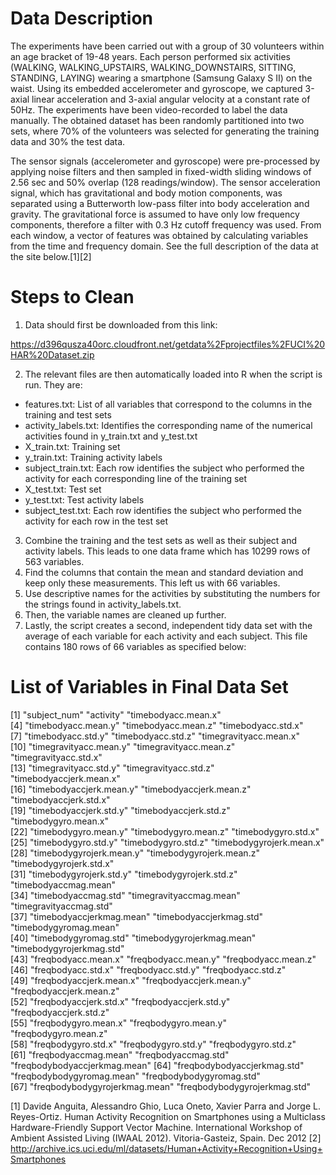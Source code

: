# Data Description

The experiments have been carried out with a group of 30 volunteers within an age bracket of 19-48 years. Each person performed six activities (WALKING, WALKING_UPSTAIRS, WALKING_DOWNSTAIRS, SITTING, STANDING, LAYING) wearing a smartphone (Samsung Galaxy S II) on the waist. Using its embedded accelerometer and gyroscope, we captured 3-axial linear acceleration and 3-axial angular velocity at a constant rate of 50Hz. The experiments have been video-recorded to label the data manually. The obtained dataset has been randomly partitioned into two sets, where 70% of the volunteers was selected for generating the training data and 30% the test data. 

The sensor signals (accelerometer and gyroscope) were pre-processed by applying noise filters and then sampled in fixed-width sliding windows of 2.56 sec and 50% overlap (128 readings/window). The sensor acceleration signal, which has gravitational and body motion components, was separated using a Butterworth low-pass filter into body acceleration and gravity. The gravitational force is assumed to have only low frequency components, therefore a filter with 0.3 Hz cutoff frequency was used. From each window, a vector of features was obtained by calculating variables from the time and frequency domain.  See the full description of the data at the site below.[1][2]

# Steps to Clean

1.	Data should first be downloaded from this link:

https://d396qusza40orc.cloudfront.net/getdata%2Fprojectfiles%2FUCI%20HAR%20Dataset.zip

2.	The relevant files are then automatically loaded into R when the script is run.  They are:
*	features.txt: List of all variables that correspond to the columns in the training and test sets
*	activity_labels.txt: Identifies the corresponding name of the numerical activities found in y_train.txt and y_test.txt
*	X_train.txt: Training set
*	y_train.txt: Training activity labels
*	subject_train.txt: Each row identifies the subject who performed the activity for each corresponding line of the training set
*	X_test.txt: Test set
*	y_test.txt: Test activity labels
*	subject_test.txt: Each row identifies the subject who performed the activity for each row in the test set
 
3.	Combine the training and the test sets as well as their subject and activity labels.  This leads to one data frame which has 10299 rows of 563 variables.
4.	Find the columns that contain the mean and standard deviation and keep only these measurements.  This left us with 66 variables.  
5.	Use descriptive names for the activities by substituting the numbers for the strings found in activity_labels.txt. 
6.	Then, the variable names are cleaned up further.
7.	Lastly, the script creates a second, independent tidy data set with the average of each variable for each activity and each subject.  This file contains 180 rows of 66 variables as specified below:
   
# List of Variables in Final Data Set

 [1] "subject_num"                  "activity"                     "timebodyacc.mean.x"          
 [4] "timebodyacc.mean.y"           "timebodyacc.mean.z"           "timebodyacc.std.x"           
 [7] "timebodyacc.std.y"            "timebodyacc.std.z"            "timegravityacc.mean.x"       
[10] "timegravityacc.mean.y"        "timegravityacc.mean.z"        "timegravityacc.std.x"        
[13] "timegravityacc.std.y"         "timegravityacc.std.z"         "timebodyaccjerk.mean.x"      
[16] "timebodyaccjerk.mean.y"       "timebodyaccjerk.mean.z"       "timebodyaccjerk.std.x"       
[19] "timebodyaccjerk.std.y"        "timebodyaccjerk.std.z"        "timebodygyro.mean.x"         
[22] "timebodygyro.mean.y"          "timebodygyro.mean.z"          "timebodygyro.std.x"          
[25] "timebodygyro.std.y"           "timebodygyro.std.z"           "timebodygyrojerk.mean.x"     
[28] "timebodygyrojerk.mean.y"      "timebodygyrojerk.mean.z"      "timebodygyrojerk.std.x"      
[31] "timebodygyrojerk.std.y"       "timebodygyrojerk.std.z"       "timebodyaccmag.mean"         
[34] "timebodyaccmag.std"           "timegravityaccmag.mean"       "timegravityaccmag.std"       
[37] "timebodyaccjerkmag.mean"      "timebodyaccjerkmag.std"       "timebodygyromag.mean"        
[40] "timebodygyromag.std"          "timebodygyrojerkmag.mean"     "timebodygyrojerkmag.std"     
[43] "freqbodyacc.mean.x"           "freqbodyacc.mean.y"           "freqbodyacc.mean.z"          
[46] "freqbodyacc.std.x"            "freqbodyacc.std.y"            "freqbodyacc.std.z"           
[49] "freqbodyaccjerk.mean.x"       "freqbodyaccjerk.mean.y"       "freqbodyaccjerk.mean.z"      
[52] "freqbodyaccjerk.std.x"        "freqbodyaccjerk.std.y"        "freqbodyaccjerk.std.z"       
[55] "freqbodygyro.mean.x"          "freqbodygyro.mean.y"          "freqbodygyro.mean.z"         
[58] "freqbodygyro.std.x"           "freqbodygyro.std.y"           "freqbodygyro.std.z"          
[61] "freqbodyaccmag.mean"          "freqbodyaccmag.std"           "freqbodybodyaccjerkmag.mean" 
[64] "freqbodybodyaccjerkmag.std"   "freqbodybodygyromag.mean"     "freqbodybodygyromag.std"     
[67] "freqbodybodygyrojerkmag.mean" "freqbodybodygyrojerkmag.std"



[1] Davide Anguita, Alessandro Ghio, Luca Oneto, Xavier Parra and Jorge L. Reyes-Ortiz. Human Activity Recognition on Smartphones using a Multiclass Hardware-Friendly Support Vector Machine. International Workshop of Ambient Assisted Living (IWAAL 2012). Vitoria-Gasteiz, Spain. Dec 2012
[2] http://archive.ics.uci.edu/ml/datasets/Human+Activity+Recognition+Using+Smartphones

